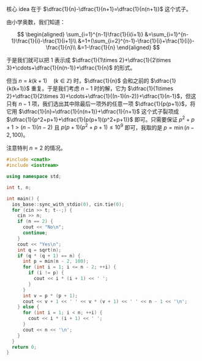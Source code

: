 核心 idea 在于 $\dfrac{1}{n}-\dfrac{1}{n+1}=\dfrac{1}{n(n+1)}$ 这个式子。

由小学奥数，我们知道：

$$
\begin{aligned}
\sum_{i=1}^{n-1}\frac{1}{i(i+1)}
&=\sum_{i=1}^{n-1}\frac{1}{i}-\frac{1}{i+1}\\
&=1+(\sum_{i=2}^{n-1}-\frac{1}{i}+\frac{1}{i})-\frac{1}{n}\\
&=1-\frac{1}{n}
\end{aligned}
$$

于是我们就可以把 $1$ 表示成 $\dfrac{1}{1\times 2}+\dfrac{1}{2\times 3}+\cdots+\dfrac{1}{n(n-1)}+\dfrac{1}{n}$ 的形式。

但当 $n=k(k+1)\quad(k\in\mathbb{Z})$ 时，$\dfrac{1}{n}$ 会和之前的 $\dfrac{1}{k(k+1)}$ 重复。于是我们考虑 $n-1$ 时的解，它为 $\dfrac{1}{1\times 2}+\dfrac{1}{2\times 3}+\cdots+\dfrac{1}{(n-1)(n-2)}+\dfrac{1}{n-1}$，但这只有 $n-1$ 项，我们选出其中除最后一项外的任意一项 $\dfrac{1}{p(p+1)}$，将它用 $\dfrac{1}{n}=\dfrac{1}{n(n+1)}+\dfrac{1}{n+1}$ 这个式子裂项成 $\dfrac{1}{p^2+p+1}+\dfrac{1}{p(p+1)(p^2+p+1)}$ 即可。只需要保证 $p^2+p+1> (n-1)(n-2)$ 且 $p(p+1)(p^2+p+1)\le 10^9$ 即可，我取的是 $p=\min(n-2,100)$。

注意特判 $n=2$ 的情况。

```cpp
#include <cmath>
#include <iostream>

using namespace std;

int t, n;

int main() {
  ios_base::sync_with_stdio(0), cin.tie(0);
  for (cin >> t; t--;) {
    cin >> n;
    if (n == 2) {
      cout << "No\n";
      continue;
    }
    cout << "Yes\n";
    int q = sqrt(n);
    if (q * (q + 1) == n) {
      int p = min(n - 2, 100);
      for (int i = 1; i <= n - 2; ++i) {
        if (i != p) {
          cout << i * (i + 1) << ' ';
        }
      }
      int v = p * (p + 1);
      cout << v + 1 << ' ' << v * (v + 1) << ' ' << n - 1 << '\n';
    } else {
      for (int i = 1; i < n; ++i) {
        cout << i * (i + 1) << ' ';
      }
      cout << n << '\n';
    }
  }
  return 0;
}
```
